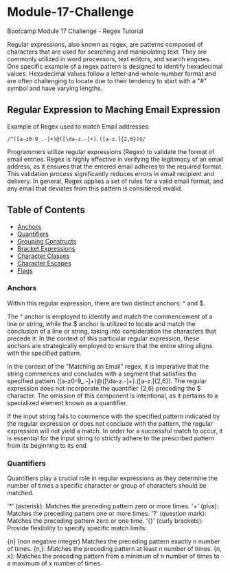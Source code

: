 # Module-17-Challenge
Bootcamp Module 17 Challenge - Regex Tutorial

Regular expressions, also known as regex, are patterns composed of characters that are used for searching and manipulating text. They are commonly utilized in word processors, text editors, and search engines. One specific example of a regex pattern is designed to identify hexadecimal values. Hexadecimal values follow a letter-and-whole-number format and are often challenging to locate due to their tendency to start with a "#" symbol and have varying lengths.

## Regular Expression to Maching Email Expression

Example of Regex used to match Email addresses:

    /^([a-z0-9_.-]+)@([\da-z.-]+).([a-z.]{2,6})$/


Programmers utilize regular expressions (Regex) to validate the format of email entries. Regex is highly effective in verifying the legitimacy of an email address, as it ensures that the entered email adheres to the required format. This validation process significantly reduces errors in email recipient and delivery. In general, Regex applies a set of rules for a valid email format, and any email that deviates from this pattern is considered invalid. 

## Table of Contents

- [Anchors](#anchors)
- [Quantifiers](#quantifiers)
- [Grouping Constructs](#grouping-constructs)
- [Bracket Expressions](#bracket-expressions)
- [Character Classes](#character-classes)
- [Character Escapes](#character-escapes)
- [Flags](#flags)

### Anchors

Within this regular expression, there are two distinct anchors: ^ and $.

The ^ anchor is employed to identify and match the commencement of a line or string, while the $ anchor is utilized to locate and match the conclusion of a line or string, taking into consideration the characters that precede it. In the context of this particular regular expression, these anchors are strategically employed to ensure that the entire string aligns with the specified pattern.

In the context of the "Matching an Email" regex, it is imperative that the string commences and concludes with a segment that satisfies the specified pattern ([a-z0-9_.-]+)@([\da-z.-]+).([a-z.]{2,6}). The regular expression does not incorporate the quantifier {2,6} preceding the $ character. The omission of this component is intentional, as it pertains to a specialized element known as a quantifier. 

If the input string fails to commence with the specified pattern indicated by the regular expression or does not conclude with the pattern, the regular expression will not yield a match. In order for a successful match to occur, it is essential for the input string to strictly adhere to the prescribed pattern from its beginning to its end

### Quantifiers

Quantifiers play a crucial role in regular expressions as they determine the number of times a specific character or group of characters should be matched. 

'*' (asterisk): Matches the preceding pattern zero or more times.
'+' (plus): Matches the preceding pattern one or more times.
'?' (question mark): Matches the preceding pattern zero or one time.
'{}' (curly brackets): Provide flexibility to specify specific match limits:

{n} (non negative integer) Matches the preceding pattern exactly n number of times.
{n,}: Matches the preceding pattern at least n number of times.
{n, x}: Matches the preceding pattern from a minimum of n number of times to a maximum of x number of times.





